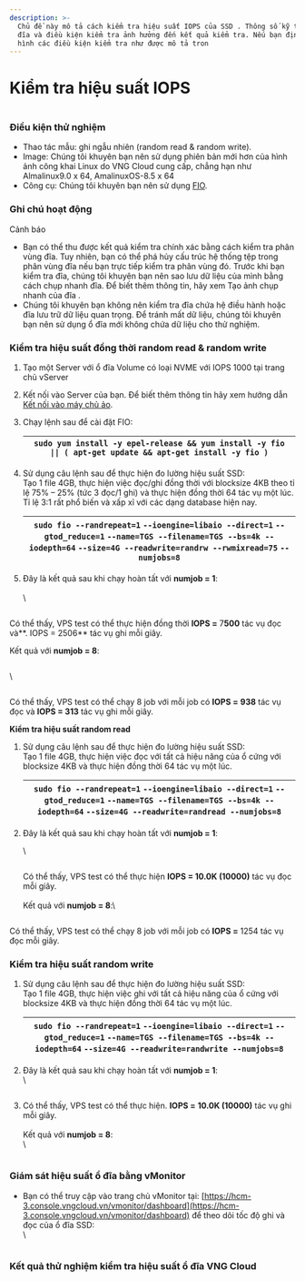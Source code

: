 ```yaml
---
description: >-
  Chủ đề này mô tả cách kiểm tra hiệu suất IOPS của SSD . Thông số kỹ thuật của
  đĩa và điều kiện kiểm tra ảnh hưởng đến kết quả kiểm tra. Nếu bạn định cấu
  hình các điều kiện kiểm tra như được mô tả tron
---
```


# Kiểm tra hiệu suất IOPS

<figure><img src="https://docs.vngcloud.vn/download/attachments/63766877/image2023-8-10_15-38-26.png?version=1&#x26;modificationDate=1691656708000&#x26;api=v2" alt=""><figcaption></figcaption></figure>

### **Điều kiện thử nghiệm** <a href="#kiemtrahieusuatiops-dieukienthunghiem" id="kiemtrahieusuatiops-dieukienthunghiem"></a>

* Thao tác mẫu: ghi ngẫu nhiên (random read & random write).
* Image: Chúng tôi khuyên bạn nên sử dụng phiên bản mới hơn của hình ảnh công khai Linux do VNG Cloud cung cấp, chẳng hạn như Almalinux9.0 x 64, AmalinuxOS-8.5 x 64
* Công cụ: Chúng tôi khuyên bạn nên sử dụng [FIO](https://linux.die.net/man/1/fio?spm=a2c63.p38356.0.0.5dd851c3Me9qMH).

### **Ghi chú hoạt động** <a href="#kiemtrahieusuatiops-ghichuhoatdong" id="kiemtrahieusuatiops-ghichuhoatdong"></a>

Cảnh báo

* Bạn có thể thu được kết quả kiểm tra chính xác bằng cách kiểm tra phân vùng đĩa. Tuy nhiên, bạn có thể phá hủy cấu trúc hệ thống tệp trong phân vùng đĩa nếu bạn trực tiếp kiểm tra phân vùng đó. Trước khi bạn kiểm tra đĩa, chúng tôi khuyên bạn nên sao lưu dữ liệu của mình bằng cách chụp nhanh đĩa. Để biết thêm thông tin, hãy xem Tạo ảnh chụp nhanh của đĩa .
* Chúng tôi khuyên bạn không nên kiểm tra đĩa chứa hệ điều hành hoặc đĩa lưu trữ dữ liệu quan trọng. Để tránh mất dữ liệu, chúng tôi khuyên bạn nên sử dụng ổ đĩa mới không chứa dữ liệu cho thử nghiệm.

### **Kiểm tra hiệu suất đồng thời random read & random write** <a href="#kiemtrahieusuatiops-kiemtrahieusuatdongthoirandomread-and-randomwrite" id="kiemtrahieusuatiops-kiemtrahieusuatdongthoirandomread-and-randomwrite"></a>

1. Tạo một Server với ổ đĩa Volume có loại NVME với IOPS 1000 tại trang chủ vServer
2. Kết nối vào Server của bạn. Để biết thêm thông tin hãy xem hướng dẫn [Kết nối vào máy chủ ảo](https://docs.vngcloud.vn/pages/viewpage.action?pageId=49650318).
3.  Chạy lệnh sau để cài đặt FIO:

    | `sudo yum install -y epel-release && yum install -y fio \|\| ( apt-get update && apt-get install -y fio )` |
    | ---------------------------------------------------------------------------------------------------------- |
4.  Sử dụng câu lệnh sau để thực hiện đo lường hiệu suất SSD:\
    Tạo 1 file 4GB, thực hiện việc đọc/ghi đồng thời với blocksize 4KB theo tỉ lệ 75% – 25% (tức 3 đọc/1 ghi) và thực hiện đồng thời 64 tác vụ một lúc. Tỉ lệ 3:1 rất phổ biến và xấp xỉ với các dạng database hiện nay.

    | `sudo fio --randrepeat=1` `--ioengine=libaio --direct=1` `--gtod_reduce=1` `--name=TGS --filename=TGS --bs=4k --iodepth=64` `--size=4G --readwrite=randrw --rwmixread=75` `--numjobs=8` |
    | --------------------------------------------------------------------------------------------------------------------------------------------------------------------------------------- |
5.  Đây là kết quả sau khi chạy hoàn tất với **numjob = 1**:\
    \
    \


    <figure><img src="https://docs.vngcloud.vn/download/attachments/63766877/image2023-8-23_14-31-37.png?version=1&#x26;modificationDate=1692775898000&#x26;api=v2" alt=""><figcaption></figcaption></figure>

Có thể thấy, VPS test có thể thực hiện đồng thời **IOPS =** 7**500** tác vụ đọc và**. IOPS = 2506** tác vụ ghi mỗi giây.

Kết quả với **numjob = 8**:

<figure><img src="https://docs.vngcloud.vn/download/attachments/63766877/image2023-8-23_16-22-5.png?version=1&#x26;modificationDate=1692782525000&#x26;api=v2" alt=""><figcaption></figcaption></figure>

\


<figure><img src="https://docs.vngcloud.vn/download/attachments/63766877/image2023-8-23_16-22-25.png?version=1&#x26;modificationDate=1692782546000&#x26;api=v2" alt=""><figcaption></figcaption></figure>

Có thể thấy, VPS test có thể chạy 8 job với  mỗi job có **IOPS =** **938** tác vụ đọc và **IOPS = 313** tác vụ ghi mỗi giây.

**Kiểm tra hiệu suất random read**

1.  Sử dụng câu lệnh sau để thực hiện đo lường hiệu suất SSD:\
    Tạo 1 file 4GB, thực hiện việc đọc với tất cả hiệu năng của ổ cứng với blocksize 4KB và thực hiện đồng thời 64 tác vụ một lúc.&#x20;

    | `sudo fio --randrepeat=1` `--ioengine=libaio --direct=1` `--gtod_reduce=1` `--name=TGS --filename=TGS --bs=4k --iodepth=64` `--size=4G --readwrite=randread --numjobs=8` |
    | ------------------------------------------------------------------------------------------------------------------------------------------------------------------------ |
2.  Đây là kết quả sau khi chạy hoàn tất với **numjob = 1**:



    \


    <figure><img src="https://docs.vngcloud.vn/download/attachments/63766877/image2023-8-23_16-30-23.png?version=1&#x26;modificationDate=1692783024000&#x26;api=v2" alt=""><figcaption></figcaption></figure>



    Có thể thấy, VPS test có thể thực hiện **IOPS = 10.0K (10000)** tác vụ đọc mỗi giây.\
    \
    Kết quả với **numjob = 8**:\


    <figure><img src="https://docs.vngcloud.vn/download/attachments/63766877/image2023-8-29_13-32-25.png?version=1&#x26;modificationDate=1693290746000&#x26;api=v2" alt=""><figcaption></figcaption></figure>

Có thể thấy, VPS test có thể chạy 8 job với  mỗi job có **IOPS =** 1254 tác vụ đọc mỗi giây.

### **Kiểm tra hiệu suất random write** <a href="#kiemtrahieusuatiops-kiemtrahieusuatrandomwrite" id="kiemtrahieusuatiops-kiemtrahieusuatrandomwrite"></a>

1.  Sử dụng câu lệnh sau để thực hiện đo lường hiệu suất SSD:\
    Tạo 1 file 4GB, thực hiện việc ghi với tất cả hiệu năng của ổ cứng với blocksize 4KB và thực hiện đồng thời 64 tác vụ một lúc.&#x20;

    | `sudo fio --randrepeat=1` `--ioengine=libaio --direct=1` `--gtod_reduce=1` `--name=TGS --filename=TGS --bs=4k --iodepth=64` `--size=4G --readwrite=randwrite --numjobs=8` |
    | ------------------------------------------------------------------------------------------------------------------------------------------------------------------------- |
2.  Đây là kết quả sau khi chạy hoàn tất với **numjob = 1**:\
    \


    <figure><img src="https://docs.vngcloud.vn/download/attachments/63766877/image2023-8-23_16-34-58.png?version=1&#x26;modificationDate=1692783299000&#x26;api=v2" alt=""><figcaption></figcaption></figure>
3.  Có thể thấy, VPS test có thể thực hiện. **IOPS =** **10.0K (10000)** tác vụ ghi mỗi giây.\
    \
    Kết quả với **numjob = 8**:\
    \


    <figure><img src="https://docs.vngcloud.vn/download/attachments/63766877/image2023-8-30_14-53-48.png?version=1&#x26;modificationDate=1693382029000&#x26;api=v2" alt=""><figcaption></figcaption></figure>



### **Giám sát hiệu suất ổ đĩa bằng vMonitor** <a href="#kiemtrahieusuatiops-giamsathieusuatodiabangvmonitor" id="kiemtrahieusuatiops-giamsathieusuatodiabangvmonitor"></a>

*   Bạn có thể truy cập vào trang chủ vMonitor tại: [https://hcm-3.console.vngcloud.vn/vmonitor/dashboard](https://hcm-3.console.vngcloud.vn/vmonitor/dashboard) để theo dõi tốc độ ghi và đọc của ổ đĩa SSD:\
    \


    <figure><img src="https://docs.vngcloud.vn/download/attachments/63766877/image2023-8-14_15-19-19.png?version=1&#x26;modificationDate=1692001160000&#x26;api=v2" alt=""><figcaption></figcaption></figure>





### **Kết quả thử nghiệm kiểm tra hiệu suất ổ đĩa VNG Cloud** <a href="#kiemtrahieusuatiops-ketquathunghiemkiemtrahieusuatodiavngcloud" id="kiemtrahieusuatiops-ketquathunghiemkiemtrahieusuatodiavngcloud"></a>



<figure><img src="https://docs.vngcloud.vn/download/attachments/63766877/image2023-8-29_9-54-22.png?version=1&#x26;modificationDate=1693277663000&#x26;api=v2" alt=""><figcaption></figcaption></figure>
